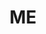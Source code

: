 ---
pid: mx231
title: ME
location_transcription: Park
coordinates: "[-75.225352729889, 39.952615586328]"
zipcode: 
gen_neighborhood: 
neighborhood: 
outside_phl: 
age: '11'
age_range: 6-13
instagram: 
image_file_name: mx_231.jpg
proposal_transcription: 
topic: Unknown
topic_summary: '0'
type: Other No Form
keywords_other: 
credit: 
image_labels: 
twitter: 
facebook: 
permalink: "/monuments/mx231/"
layout: item-page
---